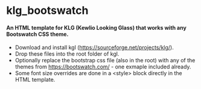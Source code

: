 # klg_bootswatch

#### An HTML template for KLG (Kewlio Looking Glass) that works with any Bootswatch CSS theme.

* Download and install kgl (https://sourceforge.net/projects/klg/).
* Drop these files into the root folder of kgl.
* Optionally replace the bootstrap css file (also in the root) with any of the themes from https://bootswatch.com/ - one exmaple included already.
* Some font size overrides are done in a &lt;style&gt; block directly in the HTML template.

